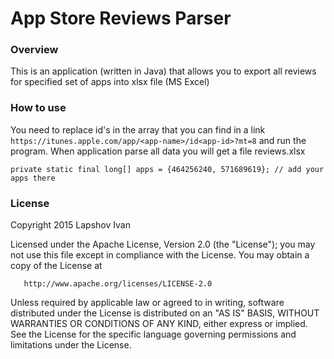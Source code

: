# App Store Reviews Parser

### Overview
This is an application (written in Java) that allows you to export all reviews for specified set of apps into xlsx file (MS Excel)

### How to use
You need to replace id's in the array that you can find in a link `https://itunes.apple.com/app/<app-name>/id<app-id>?mt=8` and run the program. When application parse all data you will get a file reviews.xlsx

`private static final long[] apps = {464256240, 571689619}; // add your apps there`

### License
Copyright 2015 Lapshov Ivan

   Licensed under the Apache License, Version 2.0 (the "License");
   you may not use this file except in compliance with the License.
   You may obtain a copy of the License at

       http://www.apache.org/licenses/LICENSE-2.0

   Unless required by applicable law or agreed to in writing, software
   distributed under the License is distributed on an "AS IS" BASIS,
   WITHOUT WARRANTIES OR CONDITIONS OF ANY KIND, either express or implied.
   See the License for the specific language governing permissions and
   limitations under the License.
